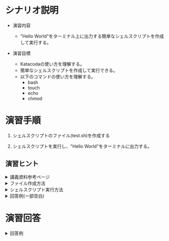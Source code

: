 # シナリオ説明
- 演習内容
  - "Hello World"をターミナル上に出力する簡単なシェルスクリプトを作成して実行する。

- 演習目標
  - Katacodaの使い方を理解する。
  - 簡単なシェルスクリプトを作成して実行できる。
  - 以下のコマンドの使い方を理解する。
    - bash
    - touch
    - echo
    - chmod

# 演習手順
1. シェルスクリプトのファイル(test.sh)を作成する

2. シェルスクリプトを実行し、"Hello World"をターミナルに出力する。

## 演習ヒント
<details><summary>講義資料参考ページ</summary><div>

- 講義資料参考場所

</div></details>
  


<details><summary>ファイル作成方法</summary><div>

- ファイルはエディタ上のワークスペース上で右クリックを選択で作成できます

</div></details>

<details><summary>シェルスクリプト実行方法</summary><div>

- シェルスクリプトの実行には以下のどちらかを使用します
  - `bash`を使用。
    - `bash シェルスクリプトファイル名`でファイルを実行
  - 直接シェルスクリプトを実行
    - シェルスクリプトを実行するための**権限**が必要になります
    - 権限の付与には`chmod`を使用します

  ```
  # ファイルの権限変更
  $ chmod 755 test.sh
  ```

</div></details>

<details><summary>回答例(一部空白)</summary><div>

</div></details>

</div></details>

# 演習回答
<details><summary>回答例</summary><div>

## エディタでファイルを作成)  
## シェルスクリプトのファイル作成(空ファイル)  

エディタのROOT上で右クリックをして"New file"をクリック。  
ファイル名に"test.sh"と入力してファイルを作成。  

## シェルスクリプトの内容書き込み  
作成したファイルにエディタから下記の内容を書き込む。  

```
#!/bin/bash
echo "Hello World"
```

## シェルスクリプトの実行(bashで実行する場合)  

以下コマンドでtest.shを実行。  

`$ bash test.sh`

以下の内容がターミナル上に表示されていることを確認。  

```
Hello World
```

## シェルスクリプトの実行(実行権限をつけて実行する場合)

シェルスクリプトに実行権限を付与。  

`$ chmod 755 test.sh`

test.shを実行。  
`$ ./test.sh`

以下の内容がターミナル上に表示されていることを確認。  

```
Hello World
```

# 演習回答例(コマンドでファイルを作成)  

## シェルスクリプトのファイル作成(touchコマンドを使用する場合)  

touchコマンドを使用して空ファイルを作成する。  

`touch test.sh`

作成したファイルを開く  
`test.sh`

作成した空ファイルにシェルスクリプトの内容を書き込む。  

`echo '#!/bin/bash' >> test.sh`  
`echo 'echo "Hello World"' >> test.sh`

開いているtest.shに以下内容が書き込まれたことを確認。  

```
Hello World
```

## シェルスクリプトのファイル作成(viコマンドを使用する場合)  

viコマンドを使用してファイルを作成する。  

`vi test.sh`

viの入力モードを使って以下を書き込む。  

```
#!/bin/bash
echo "Hello World"
```

## シェルスクリプトの実行(bashで実行する場合)  

test.shを実行。  

`bash test.sh`

以下の内容がターミナル上に表示されていることを確認。  

```
Hello World
```

## シェルスクリプトの実行(実行権限をつけて実行する場合)

シェルスクリプトに実行権限を付与。  

`chmod 755 test.sh`

test.shを実行。  
`./test.sh`

以下の内容がターミナル上に表示されていることを確認。  

```
Hello World
```

</div></details>